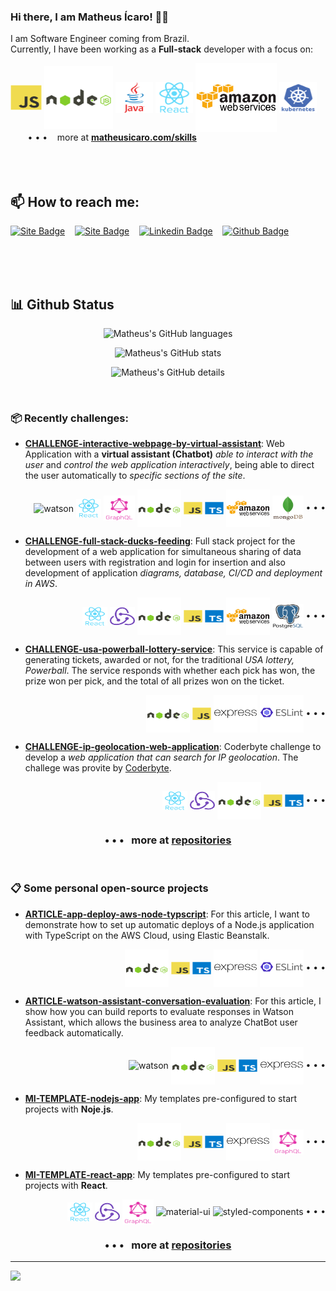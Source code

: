 ### Hi there, I am Matheus Ícaro! 🧑‍💻 

I am Software Engineer coming from Brazil.<br>
Currently, I have been working as a **Full-stack** developer with a focus on:

<section>
<img align="center" alt="javascript" height="40" width="50" src="https://raw.githubusercontent.com/devicons/devicon/master/icons/javascript/javascript-original.svg" /> 
<img align="center" alt="nodejs" height="100" width="110" src="https://raw.githubusercontent.com/devicons/devicon/master/icons/nodejs/nodejs-original-wordmark.svg" /> 
<img align="center" alt="java" height="50" width="60" src="https://raw.githubusercontent.com/devicons/devicon/master/icons/java/java-original-wordmark.svg" /> 
<img align="center" alt="react" height="50" width="60" src="https://raw.githubusercontent.com/devicons/devicon/master/icons/react/react-original-wordmark.svg" /> 
<img align="center" alt="amazon" height="110" width="130" src="https://raw.githubusercontent.com/devicons/devicon/master/icons/amazonwebservices/amazonwebservices-original-wordmark.svg" /> 
<img align="center" alt="kubernetes" height="50" width="60" src="https://raw.githubusercontent.com/devicons/devicon/master/icons/kubernetes/kubernetes-plain-wordmark.svg" /> 
&nbsp;&nbsp;&nbsp;&nbsp;&nbsp;&nbsp; •	•	• &nbsp;&nbsp; more at <a href="https://matheusicaro.com/" role="link" aria-label="All my skills"><b>matheusicaro.com/skills</b></a>
</section>

<br>
<br>
<br>

## 📫 How to reach me: 

<!-- Site, GitHub, Linkedin, Hackerrank -->
[![Site Badge](https://img.shields.io/badge/SITE-matheusicaro.com-red)](https://www.matheusicaro.com/) &nbsp;&nbsp;
[![Site Badge](https://img.shields.io/badge/EMAIL-contact@matheusicaro.com-green)](mailto:contact@matheusicaro.com) &nbsp;&nbsp;
[![Linkedin Badge](https://img.shields.io/badge/-LinkedIn-blue?style=flat-square&logo=Linkedin&logoColor=white&link=https://www.linkedin.com/in/matheusicaro)](https://www.linkedin.com/in/matheusicaro) &nbsp;&nbsp;
[![Github Badge](https://img.shields.io/badge/-Github-000?style=flat-square&logo=Github&logoColor=white&link=https://github.com/matheusicaro)](https://github.com/matheusicaro)

<br>
<br>
<br>

## :bar_chart: Github Status

<section align="center">

![Matheus's GitHub languages](http://github-profile-summary-cards.vercel.app/api/cards/repos-per-language?username=matheusicaro&theme=github)

 </section>

<section align="center">

![Matheus's GitHub stats](https://github-readme-stats.vercel.app/api?username=matheusicaro&count_private=true)

</section>

<section align="center">
 
![Matheus's GitHub details](http://github-profile-summary-cards.vercel.app/api/cards/profile-details?username=matheusicaro&theme=github)
 
</section>

<br>

### 📦 Recently challenges:

- **[CHALLENGE-interactive-webpage-by-virtual-assistant](https://github.com/matheusicaro/challenge-interactive-webpage-by-virtual-assistant)**: Web Application with a **virtual assistant (Chatbot)** *able to interact with the user* and *control the web application interactively*, being able to direct the user automatically to *specific sections of the site*.
<p align="end">
<img align="center" alt="watson" height="30" width="40" src="https://user-images.githubusercontent.com/29001162/173466764-024453d1-bb98-495c-abaf-cebf608fcac4.svg" />
<img align="center" alt="react" height="30" width="40" src="https://raw.githubusercontent.com/devicons/devicon/master/icons/react/react-original-wordmark.svg" />
<img align="center" alt="graphql" height="40" width="50" src="https://raw.githubusercontent.com/devicons/devicon/master/icons/graphql/graphql-plain-wordmark.svg" /> 
<img align="center" alt="nodejs" height="60" width="70" src="https://raw.githubusercontent.com/devicons/devicon/master/icons/nodejs/nodejs-original-wordmark.svg" /> 
<img align="center" alt="javascript" height="20" width="30" src="https://raw.githubusercontent.com/devicons/devicon/master/icons/javascript/javascript-original.svg" /> 
<img align="center" alt="typescript" height="20" width="30" src="https://raw.githubusercontent.com/devicons/devicon/master/icons/typescript/typescript-original.svg" />
<img align="center" alt="amazon" height="60" width="70" src="https://raw.githubusercontent.com/devicons/devicon/master/icons/amazonwebservices/amazonwebservices-original-wordmark.svg" />
<img align="center" alt="mongodb" height="40" width="50" src="https://raw.githubusercontent.com/devicons/devicon/master/icons/mongodb/mongodb-original-wordmark.svg" /> 
 •	•	• 
</p>

- **[CHALLENGE-full-stack-ducks-feeding](https://github.com/matheusicaro/challenge-full-stack-ducks-feeding)**: Full stack project for the development of a web application for simultaneous sharing of data between users with registration and login for insertion and also development of application *diagrams, database, CI/CD and deployment in AWS*.
<p align="end">
<img align="center" alt="react" height="30" width="40" src="https://raw.githubusercontent.com/devicons/devicon/master/icons/react/react-original-wordmark.svg" />
<img align="center" alt="redux" height="30" width="40" src="https://raw.githubusercontent.com/devicons/devicon/master/icons/redux/redux-original.svg" /> 
<img align="center" alt="nodejs" height="60" width="70" src="https://raw.githubusercontent.com/devicons/devicon/master/icons/nodejs/nodejs-original-wordmark.svg" /> 
<img align="center" alt="javascript" height="20" width="30" src="https://raw.githubusercontent.com/devicons/devicon/master/icons/javascript/javascript-original.svg" /> 
<img align="center" alt="typescript" height="20" width="30" src="https://raw.githubusercontent.com/devicons/devicon/master/icons/typescript/typescript-original.svg" />
<img align="center" alt="amazon" height="60" width="70" src="https://raw.githubusercontent.com/devicons/devicon/master/icons/amazonwebservices/amazonwebservices-original-wordmark.svg" />
<img align="center" alt="postgresql" height="40" width="50" src="https://raw.githubusercontent.com/devicons/devicon/master/icons/postgresql/postgresql-original-wordmark.svg" /> 
 •	•	• 
</p>


- **[CHALLENGE-usa-powerball-lottery-service](https://github.com/matheusicaro/challenge-usa-powerball-lottery-service)**: This service is capable of generating tickets, awarded or not, for the traditional *USA lottery, Powerball*. The service responds with whether each pick has won, the prize won per pick, and the total of all prizes won on the ticket.
<p align="end">
<img align="center" alt="nodejs" height="60" width="70" src="https://raw.githubusercontent.com/devicons/devicon/master/icons/nodejs/nodejs-original-wordmark.svg" /> 
<img align="center" alt="javascript" height="20" width="30" src="https://raw.githubusercontent.com/devicons/devicon/master/icons/javascript/javascript-original.svg" /> 
<img align="center" alt="express" height="60" width="70" src="https://raw.githubusercontent.com/devicons/devicon/master/icons/express/express-original-wordmark.svg" />
<img align="center" alt="amazon" height="60" width="70" src="https://raw.githubusercontent.com/devicons/devicon/master/icons/eslint/eslint-original-wordmark.svg" />
 •	•	• 
</p>

- **[CHALLENGE-ip-geolocation-web-application](https://github.com/matheusicaro/challenge-ip-geolocation-web-application)**: Coderbyte challenge to develop a *web application that can search for IP geolocation*. The challege was provite by [Coderbyte](https://coderbyte.com/).
<p align="end">
<img align="center" alt="react" height="30" width="40" src="https://raw.githubusercontent.com/devicons/devicon/master/icons/react/react-original-wordmark.svg" />
<img align="center" alt="redux" height="30" width="40" src="https://raw.githubusercontent.com/devicons/devicon/master/icons/redux/redux-original.svg" /> 
<img align="center" alt="nodejs" height="60" width="70" src="https://raw.githubusercontent.com/devicons/devicon/master/icons/nodejs/nodejs-original-wordmark.svg" /> 
<img align="center" alt="javascript" height="20" width="30" src="https://raw.githubusercontent.com/devicons/devicon/master/icons/javascript/javascript-original.svg" /> 
<img align="center" alt="typescript" height="20" width="30" src="https://raw.githubusercontent.com/devicons/devicon/master/icons/typescript/typescript-original.svg" />
 •	•	• 
</p>
<h3 align="center">
•	•	• &nbsp; more at <a href="https://github.com/matheusicaro?tab=repositories" role="link" aria-label="repositories"><b>repositories</b></a>
</h3>

<br>

### 📋 Some personal open-source projects

- **[ARTICLE-app-deploy-aws-node-typscript](https://github.com/matheusicaro/article-app-deploy-aws-node-typscript)**: For this article, I want to demonstrate how to set up automatic deploys of a Node.js application with TypeScript on the AWS Cloud, using Elastic Beanstalk.
<p align="end">
<img align="center" alt="nodejs" height="60" width="70" src="https://raw.githubusercontent.com/devicons/devicon/master/icons/nodejs/nodejs-original-wordmark.svg" /> 
<img align="center" alt="javascript" height="20" width="30" src="https://raw.githubusercontent.com/devicons/devicon/master/icons/javascript/javascript-original.svg" /> 
<img align="center" alt="typescript" height="20" width="30" src="https://raw.githubusercontent.com/devicons/devicon/master/icons/typescript/typescript-original.svg" />
<img align="center" alt="express" height="60" width="70" src="https://raw.githubusercontent.com/devicons/devicon/master/icons/express/express-original-wordmark.svg" />
<img align="center" alt="amazon" height="60" width="70" src="https://raw.githubusercontent.com/devicons/devicon/master/icons/eslint/eslint-original-wordmark.svg" />
 •	•	• 
</p>

- **[ARTICLE-watson-assistant-conversation-evaluation](https://github.com/matheusicaro/article-watson-assistant-conversation-evaluation)**: For this article, I show how you can build reports to evaluate responses in Watson Assistant, which allows the business area to analyze ChatBot user feedback automatically.
<p align="end">
<img align="center" alt="watson" height="30" width="40" src="https://user-images.githubusercontent.com/29001162/173466764-024453d1-bb98-495c-abaf-cebf608fcac4.svg" />
<img align="center" alt="nodejs" height="60" width="70" src="https://raw.githubusercontent.com/devicons/devicon/master/icons/nodejs/nodejs-original-wordmark.svg" /> 
<img align="center" alt="javascript" height="20" width="30" src="https://raw.githubusercontent.com/devicons/devicon/master/icons/javascript/javascript-original.svg" /> 
<img align="center" alt="typescript" height="20" width="30" src="https://raw.githubusercontent.com/devicons/devicon/master/icons/typescript/typescript-original.svg" />
<img align="center" alt="express" height="60" width="70" src="https://raw.githubusercontent.com/devicons/devicon/master/icons/express/express-original-wordmark.svg" />
 •	•	• 
</p>


- **[MI-TEMPLATE-nodejs-app](https://github.com/matheusicaro/mi-template-nodejs-app)**: My templates pre-configured to start projects with **Noje.js**.
<p align="end">
<img align="center" alt="nodejs" height="60" width="70" src="https://raw.githubusercontent.com/devicons/devicon/master/icons/nodejs/nodejs-original-wordmark.svg" /> 
<img align="center" alt="javascript" height="20" width="30" src="https://raw.githubusercontent.com/devicons/devicon/master/icons/javascript/javascript-original.svg" /> 
<img align="center" alt="typescript" height="20" width="30" src="https://raw.githubusercontent.com/devicons/devicon/master/icons/typescript/typescript-original.svg" />
<img align="center" alt="express" height="60" width="70" src="https://raw.githubusercontent.com/devicons/devicon/master/icons/express/express-original-wordmark.svg" />
<img align="center" alt="graphql" height="40" width="50" src="https://raw.githubusercontent.com/devicons/devicon/master/icons/graphql/graphql-plain-wordmark.svg" /> 
 •	•	• 
</p>

- **[MI-TEMPLATE-react-app](https://github.com/matheusicaro/mi-template-react-app)**: My templates pre-configured to start projects with **React**.
<p align="end">
<img align="center" alt="react" height="30" width="40" src="https://raw.githubusercontent.com/devicons/devicon/master/icons/react/react-original-wordmark.svg" />
<img align="center" alt="redux" height="30" width="40" src="https://raw.githubusercontent.com/devicons/devicon/master/icons/redux/redux-original.svg" />
<img align="center" alt="graphql" height="40" width="50" src="https://raw.githubusercontent.com/devicons/devicon/master/icons/graphql/graphql-plain-wordmark.svg" />
<img align="center" alt="material-ui" height="40" width="50" src="https://user-images.githubusercontent.com/29001162/173467546-dcf1ef28-38b8-4f53-8242-67e56bd98e20.svg" />
<img align="center" alt="styled-components" height="40" width="50" src="https://user-images.githubusercontent.com/29001162/173467419-0df8f6d9-7918-4977-b146-a6537d1e132e.svg" />
 •	•	• 
</p>
<h3 align="center">
•	•	• &nbsp; more at <a href="https://github.com/matheusicaro?tab=repositories" role="link" aria-label="repositories"><b>repositories</b></a>
</h3>

---


![](https://komarev.com/ghpvc/?username=matheusicaro&color=brightgreen&label=PROFILE+VIEWS)







